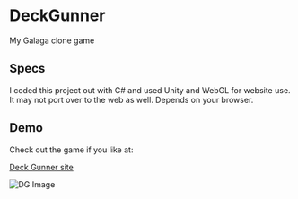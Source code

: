 # DeckGunner
My Galaga clone game

## Specs
I coded this project out with C# and used Unity and WebGL for website use.
It may not port over to the web as well.
Depends on your browser.


## Demo
Check out the game if you like at:

[Deck Gunner site](http://deckgunner.atomicnick.com)

![DG Image](http://atomicnick.com/static/media/deck_gunner_title.90b5af71.png)
